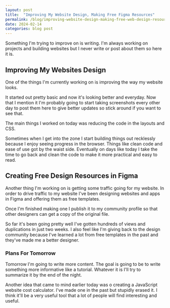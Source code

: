 ```yaml
---
layout: post
title:  "Improving My Website Design, Making Free Figma Resources"
permalink: /blog/improving-website-design-making-free-web-design-resources/
date: 2024-02-14
categories: blog post
---
```

Something I'm trying to improve on is writing.  I'm always working on projects and building websites but I never write or post about them so here it is.

## Improving My Websites Design
One of the things I'm currently working on is improving the way my website looks.

It started out pretty basic and now it's looking better and everyday. Now that I mention it I'm probably going to start taking screenshots every other day to post them here to give better updates so stick around if you want to see that. 

The main things I worked on today was reducing the code in the layouts and CSS.

Sometimes when I get into the zone I start building things out recklessly because I enjoy seeing progress in the browser. Things like clean code and ease of use got by the waist side. Eventually on days like today I take the time to go back and clean the code to make it more practical and easy to read.

## Creating Free Design Resources in Figma
Another thing I'm working on is getting some traffic going for my website. In order to drive traffic to my website I've been designing websites and apps in Figma and offering them as free templates. 

Once I'm finished making one I publish it to my community profile so that other designers can get a copy of the original file.

So far it's been going pretty well I've gotten hundreds of views and duplications in just two weeks. I also feel like I'm giving back to the design community because I've learned a lot from free templates in the past and they've made me a better designer.

### Plans For Tomorrow 

Tomorrow I'm going to write more content. The goal is going to be to write something more informative like a tutorial.  Whatever it is I'll try to summarize it by the end of the night. 

Another idea that came to mind earlier today was o creating a JavaScript website cost calculator.  I've made one in the past but stupidly erased it. I think it'll be a very useful tool that a lot of people will find interesting and useful.

